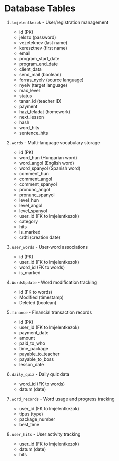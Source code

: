 # Database Tables

1. `lmjelentkezok` - User/registration management
   - id (PK)
   - jelszo (password)
   - vezeteknev (last name)
   - keresztnev (first name)
   - email
   - program_start_date
   - program_end_date
   - client_data
   - send_mail (boolean)
   - forras_nyelv (source language)
   - nyelv (target language)
   - max_level
   - status
   - tanar_id (teacher ID)
   - payment
   - hazi_feladat (homework)
   - next_lesson
   - hash
   - word_hits
   - sentence_hits

2. `words` - Multi-language vocabulary storage
   - id (PK)
   - word_hun (Hungarian word)
   - word_angol (English word)
   - word_spanyol (Spanish word)
   - comment_hun
   - comment_angol 
   - comment_spanyol
   - pronunc_angol
   - pronunc_spanyol
   - level_hun
   - level_angol
   - level_spanyol
   - user_id (FK to lmjelentkezok)
   - category
   - hits
   - is_marked
   - crdti (creation date)

3. `user_words` - User-word associations
   - id (PK)
   - user_id (FK to lmjelentkezok)
   - word_id (FK to words)
   - is_marked

4. `WordsUpdate` - Word modification tracking
   - id (FK to words)
   - Modified (timestamp)
   - Deleted (boolean)

5. `finance` - Financial transaction records
   - id (PK)
   - user_id (FK to lmjelentkezok)
   - payment_date
   - amount
   - paid_to_who
   - time_package
   - payable_to_teacher
   - payable_to_boss
   - lesson_date

6. `daily_quiz` - Daily quiz data
   - word_id (FK to words)
   - datum (date)

7. `word_records` - Word usage and progress tracking
   - user_id (FK to lmjelentkezok)
   - tipus (type)
   - package_number
   - best_time

8. `user_hits` - User activity tracking
   - user_id (FK to lmjelentkezok)
   - datum (date)
   - hits